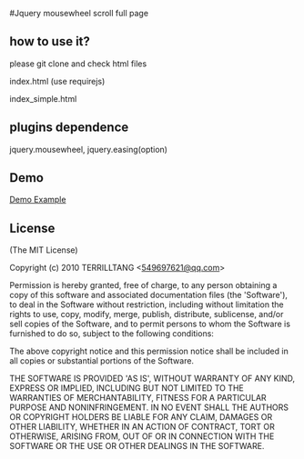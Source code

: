 #Jquery mousewheel scroll full page

## how to use it?

please git clone and check html files

index.html (use requirejs)

index_simple.html

## plugins dependence

jquery.mousewheel, jquery.easing(option)

## Demo

[Demo Example](http://terrilltang.github.io/index_simple.html "Jquery Mousewheel scroll full page")

## License

(The MIT License)

Copyright (c) 2010 TERRILLTANG &lt;549697621@qq.com&gt;

Permission is hereby granted, free of charge, to any person obtaining
a copy of this software and associated documentation files (the
'Software'), to deal in the Software without restriction, including
without limitation the rights to use, copy, modify, merge, publish,
distribute, sublicense, and/or sell copies of the Software, and to
permit persons to whom the Software is furnished to do so, subject to
the following conditions:

The above copyright notice and this permission notice shall be
included in all copies or substantial portions of the Software.

THE SOFTWARE IS PROVIDED 'AS IS', WITHOUT WARRANTY OF ANY KIND,
EXPRESS OR IMPLIED, INCLUDING BUT NOT LIMITED TO THE WARRANTIES OF
MERCHANTABILITY, FITNESS FOR A PARTICULAR PURPOSE AND NONINFRINGEMENT.
IN NO EVENT SHALL THE AUTHORS OR COPYRIGHT HOLDERS BE LIABLE FOR ANY
CLAIM, DAMAGES OR OTHER LIABILITY, WHETHER IN AN ACTION OF CONTRACT,
TORT OR OTHERWISE, ARISING FROM, OUT OF OR IN CONNECTION WITH THE
SOFTWARE OR THE USE OR OTHER DEALINGS IN THE SOFTWARE.